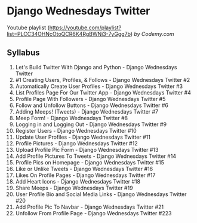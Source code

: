 # Django Wednesdays Twitter

Youtube playlist (<https://youtube.com/playlist?list=PLCC34OHNcOtoQCR6K4RgBWNi3-7yGgg7b>) _by Codemy.com_

## Syllabus

1. Let's Build Twitter With Django and Python - Django Wednesdays Twitter
2. #1 Creating Users, Profiles, & Follows - Django Wednesdays Twitter #2
3. Automatically Create User Profiles - Django Wednesdays Twitter #3
4. List Profiles Page For Our Twitter App - Django Wednesdays Twitter #4
5. Profile Page With Followers - Django Wednesdays Twitter #5
6. Follow and Unfollow Buttons - Django Wednesdays Twitter #6
7. Adding Meeps! (Tweets) - Django Wednesdays Twitter #7
8. Meep Form! - Django Wednesdays Twitter #8
9. Logging in and Logging Out - Django Wednesdays Twitter #9
10. Register Users - Django Wednesdays Twitter #10
11. Update User Profiles - Django Wednesdays Twitter #11
12. Profile Pictures - Django Wednesdays Twitter #12
13. Upload Profile Pic Form - Django Wednesdays Twitter #13
14. Add Profile Pictures To Tweets - Django Wednesdays Twitter #14
15. Profile Pics on Homepage - Django Wednesdays Twitter #15
16. Like or Unlike Tweets - Django Wednesdays Twitter #16
17. Likes On Profile Pages - Django Wednesdays Twitter #17
18. Add Heart Icons - Django Wednesdays Twitter #18
19. Share Meeps - Django Wednesdays Twitter #19
20. User Profile Bio and Social Media Links - Django Wednesdays Twitter #20
21. Add Profile Pic To Navbar - Django Wednesdays Twitter #21
22. Unfollow From Profile Page - Django Wednesdays Twitter #223
